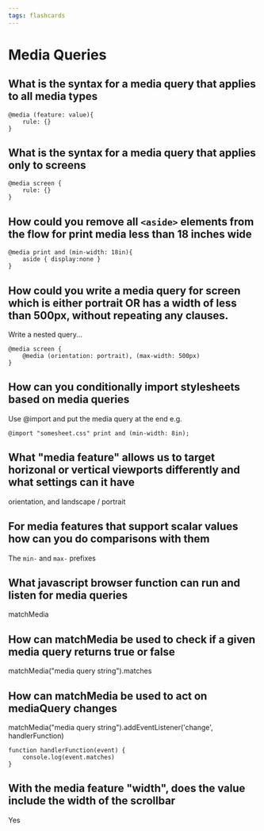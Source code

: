 ```yaml
---
tags: flashcards
---
```


# Media Queries

## What is the syntax for a media query that applies to all media types

```
@media (feature: value){
    rule: {}
}
```

## What is the syntax for a media query that applies only to screens

```
@media screen {
    rule: {}
}
```

## How could you remove all `<aside>` elements from the flow for print media less than 18 inches wide

```
@media print and (min-width: 18in){
    aside { display:none }
}
```

## How could you write a media query for screen which is either portrait OR has a width of less than 500px, without repeating any clauses.

Write a nested query...

```
@media screen {
    @media (orientation: portrait), (max-width: 500px)
}
```

## How can you conditionally import stylesheets based on media queries

Use @import and put the media query at the end e.g.

```
@import "somesheet.css" print and (min-width: 8in);
```

## What "media feature" allows us to target horizonal or vertical viewports differently and what settings can it have

orientation, and landscape / portrait 

## For media features that support scalar values how can you do comparisons with them

The `min-` and `max-` prefixes

## What javascript browser function can run and listen for media queries

matchMedia

## How can matchMedia be used to check if a given media query returns true or false

matchMedia("media query string").matches


## How can matchMedia be used to act on mediaQuery changes

matchMedia("media query string").addEventListener('change', handlerFunction)

```
function handlerFunction(event) {
    console.log(event.matches)
}
```

## With the media feature "width", does the value include the width of the scrollbar

Yes


